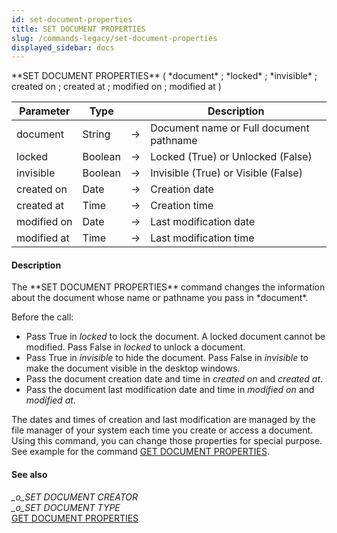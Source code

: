 ```yaml
---
id: set-document-properties
title: SET DOCUMENT PROPERTIES
slug: /commands-legacy/set-document-properties
displayed_sidebar: docs
---
```


<!--REF #_command_.SET DOCUMENT PROPERTIES.Syntax-->**SET DOCUMENT PROPERTIES** ( *document* ; *locked* ; *invisible* ; created on ; created at ; modified on ; modified at )<!-- END REF-->
<!--REF #_command_.SET DOCUMENT PROPERTIES.Params-->
| Parameter | Type |  | Description |
| --- | --- | --- | --- |
| document | String | &rarr; | Document name or Full document pathname |
| locked | Boolean | &rarr; | Locked (True) or Unlocked (False) |
| invisible | Boolean | &rarr; | Invisible (True) or Visible (False) |
| created on | Date | &rarr; | Creation date |
| created at | Time | &rarr; | Creation time |
| modified on | Date | &rarr; | Last modification date |
| modified at | Time | &rarr; | Last modification time |

<!-- END REF-->

#### Description 

<!--REF #_command_.SET DOCUMENT PROPERTIES.Summary-->The **SET DOCUMENT PROPERTIES** command changes the information about the document whose name or pathname you pass in *document*.<!-- END REF-->

Before the call:

* Pass True in *locked* to lock the document. A locked document cannot be modified. Pass False in *locked* to unlock a document.
* Pass True in *invisible* to hide the document. Pass False in *invisible* to make the document visible in the desktop windows.
* Pass the document creation date and time in *created on* and *created at*.
* Pass the document last modification date and time in *modified on* and *modified at*.

The dates and times of creation and last modification are managed by the file manager of your system each time you create or access a document. Using this command, you can change those properties for special purpose. See example for the command [GET DOCUMENT PROPERTIES](get-document-properties.md).

#### See also 

*\_o\_SET DOCUMENT CREATOR*  
*\_o\_SET DOCUMENT TYPE*  
[GET DOCUMENT PROPERTIES](get-document-properties.md)  
